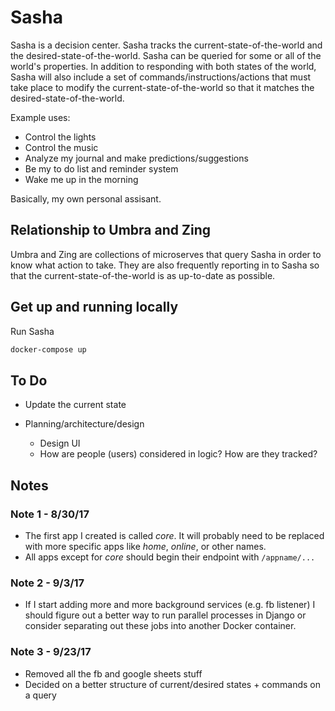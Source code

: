 # Sasha

Sasha is a decision center. Sasha tracks the current-state-of-the-world and the desired-state-of-the-world. Sasha can be queried for some or all of the world's properties. In addition to responding with both states of the world, Sasha will also include a set of commands/instructions/actions that must take place to modify the current-state-of-the-world so that it matches the desired-state-of-the-world.

Example uses:

- Control the lights
- Control the music
- Analyze my journal and make predictions/suggestions
- Be my to do list and reminder system
- Wake me up in the morning

Basically, my own personal assisant.

## Relationship to Umbra and Zing

Umbra and Zing are collections of microserves that query Sasha in order to know what action to take. They are also frequently reporting in to Sasha so that the current-state-of-the-world is as up-to-date as possible.

## Get up and running locally

Run Sasha

```bash
docker-compose up
```

## To Do

- Update the current state

- Planning/architecture/design
  - Design UI
  - How are people (users) considered in logic? How are they tracked?

## Notes

### Note 1 - 8/30/17

- The first app I created is called _core_. It will probably need to be replaced with more specific apps like _home_, _online_, or other names.
- All apps except for _core_ should begin their endpoint with `/appname/...`

### Note 2 - 9/3/17

- If I start adding more and more background services (e.g. fb listener) I should figure out a better way to run parallel processes in Django or consider separating out these jobs into another Docker container.

### Note 3 - 9/23/17

- Removed all the fb and google sheets stuff
- Decided on a better structure of current/desired states + commands on a query
